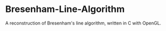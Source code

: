 # Bresenham-Line-Algorithm
A reconstruction of Bresenham's line algorithm, written in C with OpenGL.
